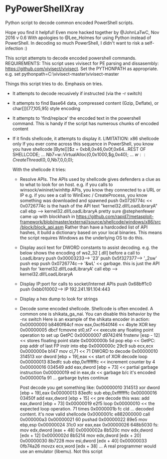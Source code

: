 # PyPowerShellXray
Python script to decode common encoded PowerShell scripts.

Hope you find it helpful!
Even more hacked together by @JohnLaTwC, Nov 2016
v 0.6
With apologies to @Lee_Holmes for using Python instead of PowerShell. In decoding so much PowerShell, I didn't want to risk a self-infection :)

This script attempts to decode encoded powershell commands.  
  REQUIREMENTS: This script uses vivisect for PE parsing and dissasembly: https://github.com/vivisect/vivisect. Set the PYTHONPATH as appropriate.
e.g. set pythonpath=C:\vivisect-master\vivisect-master

Things this script tries to do.  Emphasis on tries.
* It attempts to decode recusively if instructed (via the -r switch)
* It attempts to find Base64 data, compressed content (Gzip, Deflate), or char[]](77,105,95) style encoding
* It attempts to 'find/replace' the encoded text in the powershell command. This is handy
     if the script has numerous chunks of encoded content
* If it finds shellcode, it attempts to display it. LIMITATION: x86 shellcode only
     If you ever come across this sequence in PowerShell, you know you have shellcode
         [Byte[]]$z = 0xb8,0x46,0x0f,0x64...REST OF SHELLCODE;
         ...
         $Nb7=$w::VirtualAlloc(0,0x1000,$g,0x40);
         ...
         $w::CreateThread(0,0,$Nb7,0,0,0);

     With the shellcode it tries:
     - Resolve APIs. The APIs used by shellcode gives defenders a clue as to what to look for on host.
         e.g. if you calls to winsock/wininet/winhttp APIs, you know they connected to a URL or IP
         e.g. if you see a call to WinExec / CreateProcess, you know something was downloaded and spawned
         push 0x0726774c         << 0x0726774c is the hash of the API text "kernel32.dll!LoadLibraryA"
         call ebp --> kernel32.dll!LoadLibraryA
         pretty sure @stephenfewer came up with blockhash in https://github.com/rapid7/metasploit-framework/blob/master/external/source/shellcode/windows/x86/src/block/block_api.asm
         Rather than have a hardcoded list of API hashes, it build a dictionary based on your local binaries. 
         This means the script requires Windows as the underlying OS to do this.
         
     - Display ascii text for DWORD constants to assist decoding. 
         e.g. the below shows the encoding of ws2_32 [.dll] before a call to LoadLibrary
         push 0x00003233--> '23'
         push 0x5f327377--> '_2sw'
         push esp
         push 0x0726774c--> '&wL' << garbage. this is just the API hash for 'kernel32.dll!LoadLibraryA'
         call ebp --> kernel32.dll!LoadLibraryA
     - Display IP:port for calls to socket/Internet APIs
         push 0x68bff1c0
         push 0xbb010002--> IP 192.241.191.104:443
     - Display a hex dump to look for strings
     - Decode some encoded shellcode. Shellcode is often encoded.  A common one is shikata_ga_nai.
         You can disable this behavior by the -nx switch
         Here is an example of the shikata encoder in action:
         0x00000000 b8460f64cf       mov eax,0xcf640f46          << 4byte XOR key
         0x00000005 dbcf             fcmovne st0,st7             << execute any floating point operation to set up GetPC
         0x00000007 d97424f4         fnstenv  [esp - 12]         << stores floating point state
         0x0000000b 5d               pop ebp                     << GetPC: pop addr of last FP instr into ebp
         0x0000000c 29c9             sub ecx,ecx
         0x0000000e b147             mov cl,71                   << 71 DWORD to decode
         0x00000010 314513           xor dword [ebp + 19],eax    << start of XOR decode loop
         0x00000013 83edfc           sub ebp,0xfffffffc          << increment counter by 4 
         0x00000016 034549           add eax,dword [ebp + 73]    << partial garbage instruction
         0x00000019 ed               in eax,dx                   << garbage b/c it's encoded
         0x0000001a 91               ... garbarge bytes continue

         Post decode you get something like:
         0x00000010 314513           xor dword [ebp + 19],eax
         0x00000013 83edfc           sub ebp,0xfffffffc
         0x00000016 03450f           add eax,dword [ebp + 15] << pre decode this was: add eax,dword [ebp + 73] 
         0x00000019 e2f5             loop 0x00000010             << the expected loop operation. 71 times
         0x0000001b fc               cld                         ... decoded content. it's now valid shellcode
         0x0000001c e882000000       call 0x000000a3
         0x00000021 60               pushad 
         0x00000022 89e5             mov ebp,esp
         0x00000024 31c0             xor eax,eax
         0x00000026 648b5030         fs: mov edx,dword [eax + 48]
         0x0000002a 8b520c           mov edx,dword [edx + 12]
         0x0000002d 8b5214           mov edx,dword [edx + 20]
         0x00000030 8b7228           mov esi,dword [edx + 40]
         0x00000033 0fb74a26         movzx ecx,word [edx + 38]
         ...
     A real programmer would use an emulator (libemu).  Not this script

